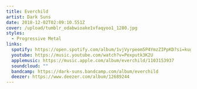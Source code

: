 ```yaml
---
title: Everchild
artist: Dark Suns
date: 2018-12-02T02:09:10.551Z
cover: /upload/tumblr_odabwioake1vfaqyoo1_1280.jpg
styles:
  - Progressive Metal
links:
  spotify: https://open.spotify.com/album/1vjVyrpeom5P4YmzZIPpKD?si=kugSmix5QKG5BpArPC1GKQ
  youtube: https://music.youtube.com/watch?v=Pexputk3K2U
  applemusic: https://music.apple.com/album/everchild/1103153937
  soundcloud: ""
  bandcamp: https://dark-suns.bandcamp.com/album/everchild
  deezer: https://www.deezer.com/album/12689244
---
```

